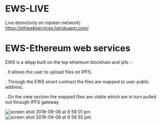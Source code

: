 # EWS-LIVE
Live demo(only on ropsten network) https://ethwebservices.herokuapp.com/
# EWS-Ethereum web services

EWS is a dApp built on the top ethereum blockhain and ipfs :-
   
   . It allows the user to upload files on IPFS.
   
   . Through the EWS smart contract the files are mapped to user public address.
   
   . On the view section the mapped files are visble which are in turn pulled out through IPFS gateway
   
   
![screen shot 2018-09-06 at 9 59 01 pm](https://user-images.githubusercontent.com/20151526/45177479-b898dc00-b230-11e8-989b-b36b06e37868.png)
![screen shot 2018-09-06 at 9 58 55 pm](https://user-images.githubusercontent.com/20151526/45177482-b898dc00-b230-11e8-83fc-3e5899080086.png)

